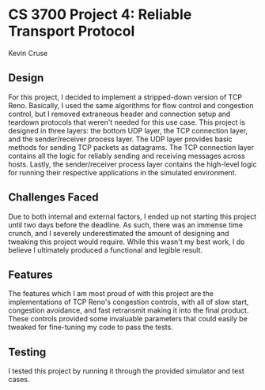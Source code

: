 # CS 3700 Project 4: Reliable Transport Protocol
Kevin Cruse

## Design
For this project, I decided to implement a stripped-down version of TCP Reno. Basically, I used the same algorithms for
flow control and congestion control, but I removed extraneous header and connection setup and teardown protocols that
weren't needed for this use case. This project is designed in three layers: the bottom UDP layer, the TCP connection
layer, and the sender/receiver process layer. The UDP layer provides basic methods for sending TCP packets as datagrams.
The TCP connection layer contains all the logic for reliably sending and receiving messages across hosts. Lastly, the
sender/receiver process layer contains the high-level logic for running their respective applications in the simulated
environment.

## Challenges Faced
Due to both internal and external factors, I ended up not starting this project until two days before the deadline. As
such, there was an immense time crunch, and I severely underestimated the amount of designing and tweaking this project
would require. While this wasn't my best work, I do believe I ultimately produced a functional and legible result.

## Features
The features which I am most proud of with this project are the implementations of TCP Reno's congestion controls, with
all of slow start, congestion avoidance, and fast retransmit making it into the final product. These controls provided
some invaluable parameters that could easily be tweaked for fine-tuning my code to pass the tests.

## Testing
I tested this project by running it through the provided simulator and test cases.